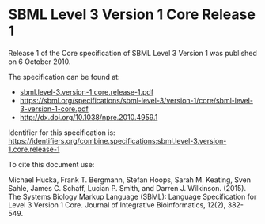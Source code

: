 # SBML Level 3 Version 1 Core Release 1
Release 1 of the Core specification of SBML Level 3 Version 1 was published on 6 October 2010. 

The specification can be found at:

* [sbml.level-3.version-1.core.release-1.pdf](./files/sbml.level-3.version-1.core.release-1.pdf)
* https://sbml.org/specifications/sbml-level-3/version-1/core/sbml-level-3-version-1-core.pdf
* http://dx.doi.org/10.1038/npre.2010.4959.1

Identifier for this specification is: https://identifiers.org/combine.specifications:sbml.level-3.version-1.core.release-1

To cite this document use:

Michael Hucka, Frank T. Bergmann, Stefan Hoops, Sarah M. Keating, Sven Sahle, James C. Schaff, Lucian P. Smith, and Darren J. Wilkinson. (2015). The Systems Biology Markup Language (SBML): Language Specification for Level 3 Version 1 Core. Journal of Integrative Bioinformatics, 12(2), 382-549.